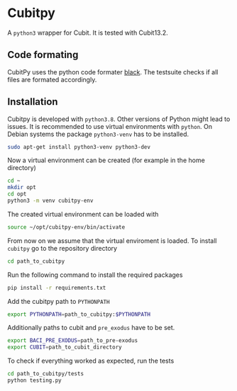 # Cubitpy

A `python3` wrapper for Cubit. It is tested with Cubit13.2.

## Code formating

CubitPy uses the python code formater [black](https://github.com/psf/black).
The testsuite checks if all files are formated accordingly.

## Installation

Cubitpy is developed with `python3.8`.
Other versions of Python might lead to issues.
It is recommended to use virtual environments with `python`.
On Debian systems the package `python3-venv` has to be installed.

```bash
sudo apt-get install python3-venv python3-dev
```

Now a virtual environment can be created (for example in the home directory)

```bash
cd ~
mkdir opt
cd opt
python3 -m venv cubitpy-env
```

The created virtual environment can be loaded with

```bash
source ~/opt/cubitpy-env/bin/activate
```

From now on we assume that the virtual enviroment is loaded.
To install `cubitpy` go to the repository directory

```bash
cd path_to_cubitpy
```

Run the following command to install the required packages

```bash
pip install -r requirements.txt
```

Add the cubitpy path to `PYTHONPATH`

```bash
export PYTHONPATH=path_to_cubitpy:$PYTHONPATH
```

Additionally paths to cubit and `pre_exodus` have to be set.

```bash
export BACI_PRE_EXODUS=path_to_pre-exodus
export CUBIT=path_to_cubit_directory
```

To check if everything worked as expected, run the tests

```bash
cd path_to_cubitpy/tests
python testing.py
```
